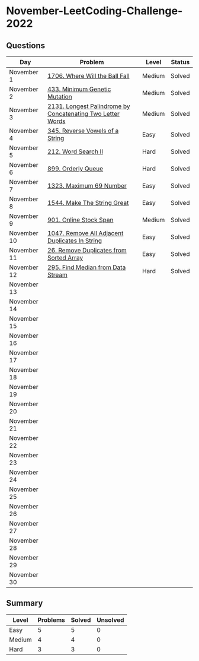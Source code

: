 # November-LeetCoding-Challenge-2022

## Questions
| Day | Problem | Level | Status |
| --- | --- | --- | --- |
| November 1 | [1706. Where Will the Ball Fall](https://leetcode.com/problems/where-will-the-ball-fall/) | Medium | Solved |
| November 2 | [433. Minimum Genetic Mutation](https://leetcode.com/problems/minimum-genetic-mutation/) | Medium | Solved |
| November 3 | [2131. Longest Palindrome by Concatenating Two Letter Words](https://leetcode.com/problems/longest-palindrome-by-concatenating-two-letter-words/) | Medium | Solved |
| November 4 | [345. Reverse Vowels of a String](https://leetcode.com/problems/reverse-vowels-of-a-string/) | Easy | Solved |
| November 5 | [212. Word Search II](https://leetcode.com/problems/word-search-ii/) | Hard | Solved |
| November 6 | [899. Orderly Queue](https://leetcode.com/problems/orderly-queue/) | Hard | Solved |
| November 7 | [1323. Maximum 69 Number](https://leetcode.com/problems/maximum-69-number/) | Easy | Solved |
| November 8 | [1544. Make The String Great](https://leetcode.com/problems/make-the-string-great/) | Easy | Solved |
| November 9 | [901. Online Stock Span](https://leetcode.com/problems/online-stock-span/) | Medium | Solved |
| November 10 | [1047. Remove All Adjacent Duplicates In String](https://leetcode.com/problems/remove-all-adjacent-duplicates-in-string/) | Easy | Solved |
| November 11 | [26. Remove Duplicates from Sorted Array](https://leetcode.com/problems/remove-duplicates-from-sorted-array/) | Easy | Solved |
| November 12 | [295. Find Median from Data Stream](https://leetcode.com/problems/find-median-from-data-stream/) | Hard | Solved |
| November 13 | []() |  |  |
| November 14 | []() |  |  |
| November 15 | []() |  |  |
| November 16 | []() |  |  |
| November 17 | []() |  |  |
| November 18 | []() |  |  |
| November 19 | []() |  |  |
| November 20 | []() |  |  |
| November 21 | []() |  |  |
| November 22 | []() |  |  |
| November 23 | []() |  |  |
| November 24 | []() |  |  |
| November 25 | []() |  |  |
| November 26 | []() |  |  |
| November 27 | []() |  |  |
| November 28 | []() |  |  |
| November 29 | []() |  |  |
| November 30 | []() |  |  |

## Summary
| Level  | Problems | Solved | Unsolved |
| ---    | --- | --- | --- |
| Easy   | 5 | 5 | 0 |
| Medium | 4 | 4 | 0 |
| Hard   | 3 | 3 | 0 |
